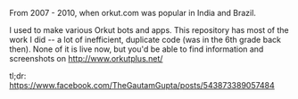 From 2007 - 2010, when orkut.com was popular in India and Brazil.

I used to make various Orkut bots and apps. This repository has most of the work I did -- a lot of inefficient, duplicate code (was in the 6th grade back then). None of it is live now, but you'd be able to find information and screenshots on http://www.orkutplus.net/

tl;dr: https://www.facebook.com/TheGautamGupta/posts/543873389057484
